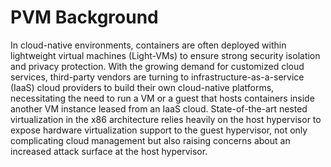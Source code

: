 # PVM Background

In cloud-native environments, containers are often deployed within lightweight
virtual machines (Light-VMs) to ensure strong security isolation and privacy
protection. With the growing demand for customized cloud services, third-party
vendors are turning to infrastructure-as-a-service (IaaS) cloud providers to
build their own cloud-native platforms, necessitating the need to run a VM or a
guest that hosts containers inside another VM instance leased from an IaaS
cloud. State-of-the-art nested virtualization in the x86 architecture relies
heavily on the host hypervisor to expose hardware virtualization support to the
guest hypervisor, not only complicating cloud management but also raising
concerns about an increased attack surface at the host hypervisor.


